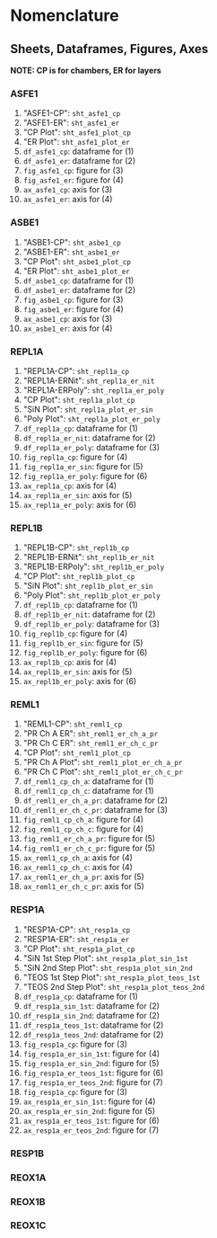 # Nomenclature
## Sheets, Dataframes, Figures, Axes
**NOTE: CP is for chambers, ER for layers**

### ASFE1
1. "ASFE1-CP": `sht_asfe1_cp`
2. "ASFE1-ER": `sht_asfe1_er`
3. "CP Plot": `sht_asfe1_plot_cp`
4. "ER Plot": `sht_asfe1_plot_er`
5. `df_asfe1_cp`: dataframe for (1)
6. `df_asfe1_er`: dataframe for (2)
7. `fig_asfe1_cp`: figure for (3)
8. `fig_asfe1_er`: figure for (4)
9. `ax_asfe1_cp`: axis for (3)
10. `ax_asfe1_er`: axis for (4)

### ASBE1
1. "ASBE1-CP": `sht_asbe1_cp`
2. "ASBE1-ER": `sht_asbe1_er`
3. "CP Plot": `sht_asbe1_plot_cp`
4. "ER Plot": `sht_asbe1_plot_er`
5. `df_asbe1_cp`: dataframe for (1)
6. `df_asbe1_er`: dataframe for (2)
7. `fig_asbe1_cp`: figure for (3)
8. `fig_asbe1_er`: figure for (4)
9. `ax_asbe1_cp`: axis for (3)
10. `ax_asbe1_er`: axis for (4)

### REPL1A
1. "REPL1A-CP": `sht_repl1a_cp`
2. "REPL1A-ERNit": `sht_repl1a_er_nit`
3. "REPL1A-ERPoly": `sht_repl1a_er_poly`
4. "CP Plot": `sht_repl1a_plot_cp`
5. "SiN Plot": `sht_repl1a_plot_er_sin`
6. "Poly Plot": `sht_repl1a_plot_er_poly`
7. `df_repl1a_cp`: dataframe for (1)
8. `df_repl1a_er_nit`: dataframe for (2)
9. `df_repl1a_er_poly`: dataframe for (3)
10. `fig_repl1a_cp`: figure for (4)
11. `fig_repl1a_er_sin`: figure for (5)
12. `fig_repl1a_er_poly`: figure for (6)
13. `ax_repl1a_cp`: axis for (4)
14. `ax_repl1a_er_sin`: axis for (5)
15. `ax_repl1a_er_poly`: axis for (6)

### REPL1B
1. "REPL1B-CP": `sht_repl1b_cp`
2. "REPL1B-ERNit": `sht_repl1b_er_nit`
3. "REPL1B-ERPoly": `sht_repl1b_er_poly`
4. "CP Plot": `sht_repl1b_plot_cp`
5. "SiN Plot": `sht_repl1b_plot_er_sin`
6. "Poly Plot": `sht_repl1b_plot_er_poly`
7. `df_repl1b_cp`: dataframe for (1)
8. `df_repl1b_er_nit`: dataframe for (2)
9. `df_repl1b_er_poly`: dataframe for (3)
10. `fig_repl1b_cp`: figure for (4)
11. `fig_repl1b_er_sin`: figure for (5)
12. `fig_repl1b_er_poly`: figure for (6)
13. `ax_repl1b_cp`: axis for (4)
14. `ax_repl1b_er_sin`: axis for (5)
15. `ax_repl1b_er_poly`: axis for (6)

### REML1
1. "REML1-CP": `sht_reml1_cp`
2. "PR Ch A ER": `sht_reml1_er_ch_a_pr`
3. "PR Ch C ER": `sht_reml1_er_ch_c_pr`
4. "CP Plot": `sht_reml1_plot_cp`
5. "PR Ch A Plot": `sht_reml1_plot_er_ch_a_pr`
6. "PR Ch C Plot": `sht_reml1_plot_er_ch_c_pr`
7. `df_reml1_cp_ch_a`: dataframe for (1)
8. `df_reml1_cp_ch_c`: dataframe for (1)
8. `df_reml1_er_ch_a_pr`: dataframe for (2)
9. `df_reml1_er_ch_c_pr`: dataframe for (3)
10. `fig_reml1_cp_ch_a`: figure for (4)
11. `fig_reml1_cp_ch_c`: figure for (4)
12. `fig_reml1_er_ch_a_pr`: figure for (5)
13. `fig_reml1_er_ch_c_pr`: figure for (5)
14. `ax_reml1_cp_ch_a`: axis for (4)
15. `ax_reml1_cp_ch_c`: axis for (4)
16. `ax_reml1_er_ch_a_pr`: axis for (5)
17. `ax_reml1_er_ch_c_pr`: axis for (5)

### RESP1A
1. "RESP1A-CP": `sht_resp1a_cp`
2. "RESP1A-ER": `sht_resp1a_er`
3. "CP Plot": `sht_resp1a_plot_cp`
4. "SiN 1st Step Plot": `sht_resp1a_plot_sin_1st`
5. "SiN 2nd Step Plot": `sht_resp1a_plot_sin_2nd`
6. "TEOS 1st Step Plot": `sht_resp1a_plot_teos_1st`
7. "TEOS 2nd Step Plot": `sht_resp1a_plot_teos_2nd`
8. `df_resp1a_cp`: dataframe for (1)
9. `df_resp1a_sin_1st`: dataframe for (2)
10. `df_resp1a_sin_2nd`: dataframe for (2)
11. `df_resp1a_teos_1st`: dataframe for (2)
12. `df_resp1a_teos_2nd`: dataframe for (2)
13. `fig_resp1a_cp`: figure for (3)
14. `fig_resp1a_er_sin_1st`: figure for (4)
15. `fig_resp1a_er_sin_2nd`: figure for (5)
16. `fig_resp1a_er_teos_1st`: figure for (6)
17. `fig_resp1a_er_teos_2nd`: figure for (7)
18. `fig_resp1a_cp`: figure for (3)
19. `ax_resp1a_er_sin_1st`: figure for (4)
20. `ax_resp1a_er_sin_2nd`: figure for (5)
21. `ax_resp1a_er_teos_1st`: figure for (6)
22. `ax_resp1a_er_teos_2nd`: figure for (7)

### RESP1B

### REOX1A

### REOX1B

### REOX1C



